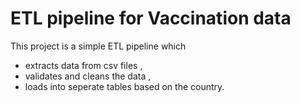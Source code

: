 # ETL pipeline for Vaccination data

This project is a simple ETL pipeline which 
- extracts data from csv files ,
- validates and cleans the data ,
- loads into seperate tables based on the country.
